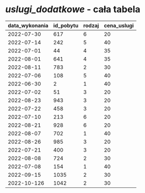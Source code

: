 # ***uslugi_dodatkowe*** - cała tabela
data_wykonania | id_pobytu | rodzaj | cena_uslugi
--- | --- | --- | ---
2022-07-30 | 617 | 6 | 20
2022-07-14 | 242 | 5 | 40
2022-07-01 | 44 | 4 | 35
2022-08-01 | 641 | 4 | 35
2022-08-11 | 783 | 2 | 30
2022-07-06 | 108 | 5 | 40
2022-06-30 | 2 | 1 | 40
2022-07-02 | 51 | 3 | 20
2022-08-23 | 943 | 3 | 20
2022-07-22 | 458 | 3 | 20
2022-07-10 | 213 | 6 | 20
2022-08-21 | 928 | 6 | 20
2022-08-07 | 702 | 1 | 40
2022-08-26 | 985 | 3 | 20
2022-07-21 | 400 | 3 | 20
2022-08-08 | 724 | 2 | 30
2022-07-08 | 154 | 1 | 40
2022-09-15 | 1035 | 2 | 30
2022-10-126 | 1042 | 2 | 30